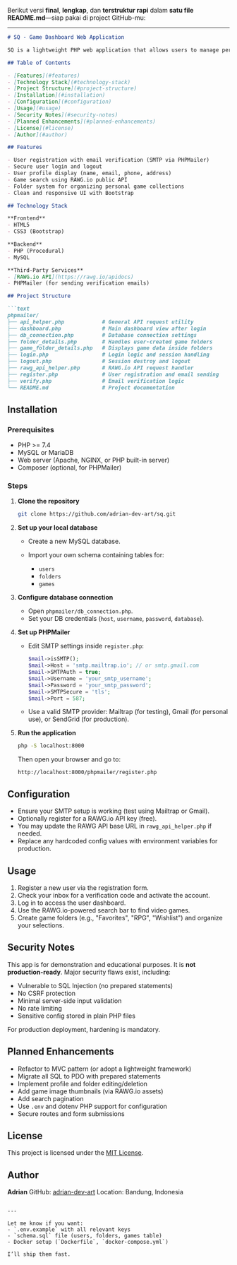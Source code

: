 Berikut versi **final**, **lengkap**, dan **terstruktur rapi** dalam **satu file README.md**—siap pakai di project GitHub-mu:

---

````markdown
# SQ - Game Dashboard Web Application

SQ is a lightweight PHP web application that allows users to manage personal game collections by integrating with the [RAWG.io](https://rawg.io/apidocs) public API. The system features user authentication, email verification, and folder-based organization of video games. It is designed as a practical implementation of PHP development, external API consumption, and UI structuring.

## Table of Contents

- [Features](#features)
- [Technology Stack](#technology-stack)
- [Project Structure](#project-structure)
- [Installation](#installation)
- [Configuration](#configuration)
- [Usage](#usage)
- [Security Notes](#security-notes)
- [Planned Enhancements](#planned-enhancements)
- [License](#license)
- [Author](#author)

## Features

- User registration with email verification (SMTP via PHPMailer)
- Secure user login and logout
- User profile display (name, email, phone, address)
- Game search using RAWG.io public API
- Folder system for organizing personal game collections
- Clean and responsive UI with Bootstrap

## Technology Stack

**Frontend**  
- HTML5  
- CSS3 (Bootstrap)

**Backend**  
- PHP (Procedural)  
- MySQL  

**Third-Party Services**  
- [RAWG.io API](https://rawg.io/apidocs)  
- PHPMailer (for sending verification emails)

## Project Structure

```text
phpmailer/
├── api_helper.php            # General API request utility
├── dashboard.php             # Main dashboard view after login
├── db_connection.php         # Database connection settings
├── folder_details.php        # Handles user-created game folders
├── game_folder_details.php   # Displays game data inside folders
├── login.php                 # Login logic and session handling
├── logout.php                # Session destroy and logout
├── rawg_api_helper.php       # RAWG.io API request handler
├── register.php              # User registration and email sending
├── verify.php                # Email verification logic
└── README.md                 # Project documentation
````

## Installation

### Prerequisites

* PHP >= 7.4
* MySQL or MariaDB
* Web server (Apache, NGINX, or PHP built-in server)
* Composer (optional, for PHPMailer)

### Steps

1. **Clone the repository**

   ```bash
   git clone https://github.com/adrian-dev-art/sq.git
   ```

2. **Set up your local database**

   * Create a new MySQL database.
   * Import your own schema containing tables for:

     * `users`
     * `folders`
     * `games`

3. **Configure database connection**

   * Open `phpmailer/db_connection.php`.
   * Set your DB credentials (`host`, `username`, `password`, `database`).

4. **Set up PHPMailer**

   * Edit SMTP settings inside `register.php`:

     ```php
     $mail->isSMTP();
     $mail->Host = 'smtp.mailtrap.io'; // or smtp.gmail.com
     $mail->SMTPAuth = true;
     $mail->Username = 'your_smtp_username';
     $mail->Password = 'your_smtp_password';
     $mail->SMTPSecure = 'tls';
     $mail->Port = 587;
     ```
   * Use a valid SMTP provider: Mailtrap (for testing), Gmail (for personal use), or SendGrid (for production).

5. **Run the application**

   ```bash
   php -S localhost:8000
   ```

   Then open your browser and go to:

   ```
   http://localhost:8000/phpmailer/register.php
   ```

## Configuration

* Ensure your SMTP setup is working (test using Mailtrap or Gmail).
* Optionally register for a RAWG.io API key (free).
* You may update the RAWG API base URL in `rawg_api_helper.php` if needed.
* Replace any hardcoded config values with environment variables for production.

## Usage

1. Register a new user via the registration form.
2. Check your inbox for a verification code and activate the account.
3. Log in to access the user dashboard.
4. Use the RAWG.io-powered search bar to find video games.
5. Create game folders (e.g., "Favorites", "RPG", "Wishlist") and organize your selections.

## Security Notes

This app is for demonstration and educational purposes. It is **not production-ready**. Major security flaws exist, including:

* Vulnerable to SQL Injection (no prepared statements)
* No CSRF protection
* Minimal server-side input validation
* No rate limiting
* Sensitive config stored in plain PHP files

For production deployment, hardening is mandatory.

## Planned Enhancements

* Refactor to MVC pattern (or adopt a lightweight framework)
* Migrate all SQL to PDO with prepared statements
* Implement profile and folder editing/deletion
* Add game image thumbnails (via RAWG.io assets)
* Add search pagination
* Use `.env` and dotenv PHP support for configuration
* Secure routes and form submissions

## License

This project is licensed under the [MIT License](LICENSE).

## Author

**Adrian**
GitHub: [adrian-dev-art](https://github.com/adrian-dev-art)
Location: Bandung, Indonesia

```

---

Let me know if you want:
- `.env.example` with all relevant keys
- `schema.sql` file (users, folders, games table)
- Docker setup (`Dockerfile`, `docker-compose.yml`)

I’ll ship them fast.
```

